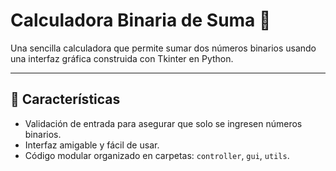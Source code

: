 # Calculadora Binaria de Suma 🧮

Una sencilla calculadora que permite sumar dos números binarios usando una interfaz gráfica construida con Tkinter en Python.

---

## 🚀 Características

- Validación de entrada para asegurar que solo se ingresen números binarios.
- Interfaz amigable y fácil de usar.
- Código modular organizado en carpetas: `controller`, `gui`, `utils`.